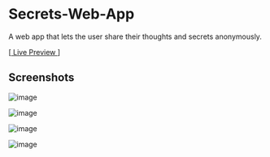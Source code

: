 
#  Secrets-Web-App

A web app that lets the user share their thoughts and
secrets anonymously.

[[ Live Preview ](https://secrets-vijay-cpp.herokuapp.com/)]

## Screenshots

![image](https://user-images.githubusercontent.com/74971365/178118608-e35adc04-551c-4ef9-95bb-2a3e6daab9d5.png)

![image](https://user-images.githubusercontent.com/74971365/178118649-ae12933f-1c38-4350-a438-710b6040ba47.png)

![image](https://user-images.githubusercontent.com/74971365/178118652-48e9e6f1-1408-4b31-bcad-a48b8a65842e.png)

![image](https://user-images.githubusercontent.com/74971365/178118653-5b01e52d-03ec-423b-ba12-e0d4a4c213ec.png)

